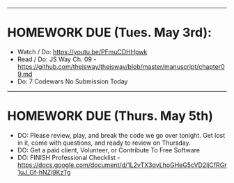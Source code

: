 ***
# HOMEWORK DUE (Tues. May 3rd):

- Watch / Do: https://youtu.be/PFmuCDHHpwk
- Read / Do: JS Way Ch. 09 - https://github.com/thejsway/thejsway/blob/master/manuscript/chapter09.md
- Do: 7 Codewars
No Submission Today

***
# HOMEWORK DUE (Thurs. May 5th)

- DO: Please review, play, and break the code we go over tonight. Get lost in it, come with questions, and ready to review on Thursday.
- DO: Get a paid client, Volunteer, or Contribute To Free Software
- DO: FINISH Professional Checklist - https://docs.google.com/document/d/1L2vTX3qvLhoGHeG5cVD2ljCfRGr1uJ_Gf-hNZj9KzTg